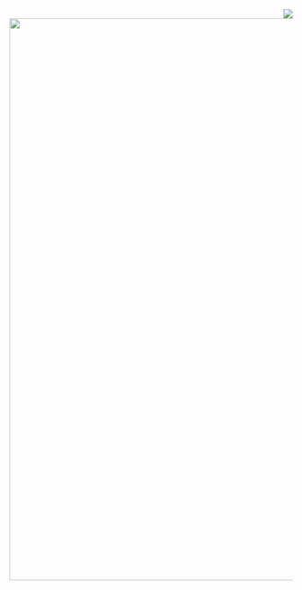 
<img align="right" src="https://visitor-badge.laobi.icu/badge?page_id=haritharao95.haritharao95" />
<img align="center" height =1000 src="https://as2.ftcdn.net/v2/jpg/05/81/37/39/1000_F_581373925_TBFFS8NNemlHRbn5aBVcOHi0k5prIUpM.jpg"/>

<!--
**haritharao95/haritharao95** is a ✨ _special_ ✨ repository because its `README.md` (this file) appears on your GitHub profile.

Here are some ideas to get you started:

- 🔭 I’m currently working on ...
- 🌱 I’m currently learning ...
- 👯 I’m looking to collaborate on ...
- 🤔 I’m looking for help with ...
- 💬 Ask me about ...
- 📫 How to reach me: ...
- 😄 Pronouns: ...
- ⚡ Fun fact: ...
-->
